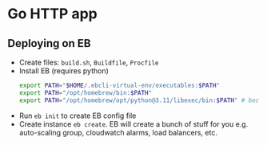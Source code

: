 # Go HTTP app

## Deploying on EB

- Create files: `build.sh`, `Buildfile`, `Procfile`
- Install EB (requires python)
  ```bash
  export PATH="$HOME/.ebcli-virtual-env/executables:$PATH"
  export PATH="/opt/homebrew/bin:$PATH"
  export PATH="/opt/homebrew/opt/python@3.11/libexec/bin:$PATH" # because eb wants python, not python3
  ```
- Run `eb init` to create EB config file
- Create instance `eb create`. EB will create a bunch of stuff for you e.g. auto-scaling group, cloudwatch alarms, load balancers, etc.
